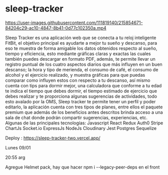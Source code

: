 # sleep-tracker


https://user-images.githubusercontent.com/111819140/215854671-84204c29-ac10-4847-8b41-0d77c102350a.mp4

Sleep Tracker es una aplicación web que se conecta a tu reloj inteligente FitBit, el objetivo principal es  ayudarte a mejor tu sueño y descanso, para eso te muestra de forma amigable los datos obtenidos respecto al sueño, tiempo y eficiencia, esto mediante gráficas claras y exactas las cuales también puedes descargar en formato PDF, además, te permite llevar un registro puntual de los cuatro aspectos diarios que más influyen en un buen descanso; la hora y tipo de merienda, el consumo de café, el consumo de alcohol y el ejercicio realizado, y muestra gráficas para que puedas comparar como influyen estos con respecto a tu descanso, así mismo cuenta con tips para dormir mejor, una calculadora que conforme a tu edad te indica el tiempo que debes dormir, el tiempo estimado de ejercicio que debes realizar y te proporciona algunas sugerencias de actividades, todo esto avalado por la OMS, Sleep tracker te permite tener un perfil  y poder editarlo, la aplicación cuenta con tres tipos de planes, entre ellos el paquete premium que además de los beneficios antes descritos brinda acceso a una sala de chat donde podrán compartir sugerencias, experiencias, etc.
Algunas de las principales tecnologías:
Javascript
React
Redux
Auth0
Stripe
ChartJs
Socket.io
ExpressJs
NodeJs
Cloudinary
Jest
Postgres
Sequelize

Deploy : https://sleep-tracker-two.vercel.app/



Lunes 09/01

20:55 arg

Agregue Helmet pack, hay que hacer npm i --legacy-peer-deps en el front
